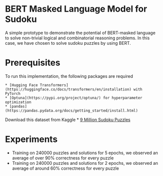 # BERT Masked Language Model for Sudoku
A simple prototype to demonstrate the potential of BERT-masked language to solve non-trivial logical and combinatorial reasoning problems. In this case, we have chosen to solve sudoku puzzles by using BERT.

# Prerequisites
To run this implementation, the following packages are required

    * [Hugging Face Transformers](https://huggingface.co/docs/transformers/en/installation) with PyTorch
    * [Optuna](https://pypi.org/project/optuna/) for hyperparameter optimization
    * [pandas](https://pandas.pydata.org/docs/getting_started/install.html)

Download this dataset from Kaggle
    * [9 Million Sudoku Puzzles](https://www.kaggle.com/datasets/rohanrao/sudoku)

# Experiments

* Training on 240000 puzzles and solutions for 5 epochs, we observed an average of over 90% correctness for every puzzle 
* Training on 240000 puzzles and solutions for 2 epochs, we observed an average of around 60% correctness for every puzzle 